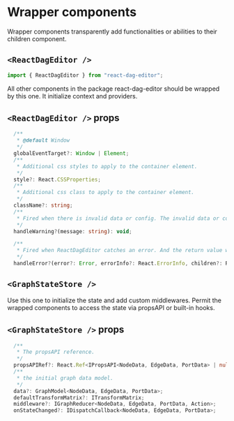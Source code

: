 # Wrapper components

Wrapper components transparently add functionalities or abilities to their children component.

## `<ReactDagEditor />`

```typescript
import { ReactDagEditor } from "react-dag-editor";
```

All other components in the package react-dag-editor should be wrapped by this one. It initialize context and providers.

## `<ReactDagEditor />` props

```typescript
  /**
   * @default Window
   */
  globalEventTarget?: Window | Element;
  /**
   * Additional css styles to apply to the container element.
   */
  style?: React.CSSProperties;
  /**
   * Additional css class to apply to the container element.
   */
  className?: string;
  /**
   * Fired when there is invalid data or config. The invalid data or config will be ignored to avoid crashing your app.
   */
  handleWarning?(message: string): void;

  /**
   * Fired when ReactDagEditor catches an error. And the return value will be rendered.
   */
  handleError?(error?: Error, errorInfo?: React.ErrorInfo, children?: React.ReactNode): React.ReactChild;
```

## `<GraphStateStore />`

Use this one to initialize the state and add custom middlewares.
Permit the wrapped components to access the state via propsAPI or built-in hooks.

## `<GraphStateStore />` props

```typescript
  /**
   * The propsAPI reference.
   */
  propsAPIRef?: React.Ref<IPropsAPI<NodeData, EdgeData, PortData> | null>;
  /**
   * the initial graph data model.
   */
  data?: GraphModel<NodeData, EdgeData, PortData>;
  defaultTransformMatrix?: ITransformMatrix;
  middleware?: IGraphReducer<NodeData, EdgeData, PortData, Action>;
  onStateChanged?: IDispatchCallback<NodeData, EdgeData, PortData>;
```
